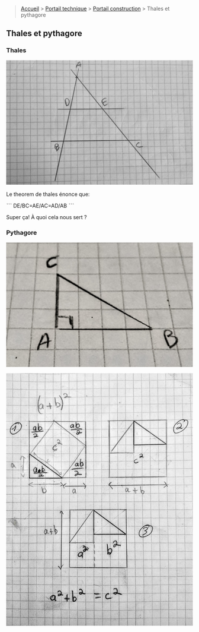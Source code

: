 > [Accueil](../../) > [Portail technique](../) > [Portail construction](./) > Thales et pythagore

## Thales et pythagore

### Thales

![triangle rectangle](./images/schema-thales.jpg)

Le theorem de thales énonce que:

ˋˋˋ
DE/BC=AE/AC=AD/AB
ˋˋˋ

Super ça! À quoi cela nous sert ?


### Pythagore

![triangle rectangle](./images/trianglerectangleABC.jpg)


![visual proof pythagore](./images/pythagore-visualproof.jpg)